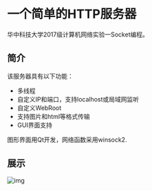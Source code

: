 
# 一个简单的HTTP服务器

华中科技大学2017级计算机网络实验一Socket编程。

## 简介

该服务器具有以下功能：

- 多线程
- 自定义IP和端口，支持localhost或局域网监听
- 自定义WebRoot
- 支持图片和html等格式传输
- GUI界面支持

图形界面用Qt开发，网络函数采用winsock2.

## 展示

![img](https://s2.ax1x.com/2019/11/22/MTLD3Q.png)
